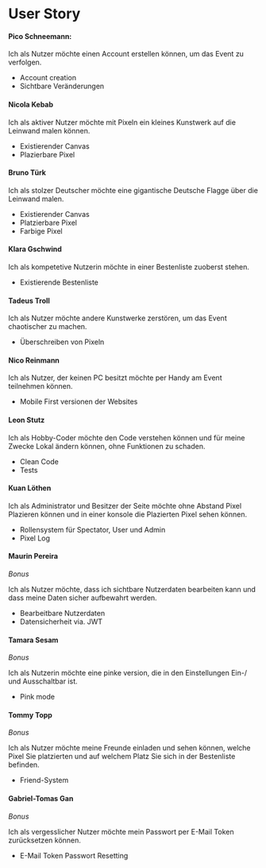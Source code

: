 # User Story

#### Pico Schneemann:

Ich als Nutzer möchte einen Account erstellen können, um das Event zu verfolgen.

- Account creation
- Sichtbare Veränderungen

#### Nicola Kebab

Ich als aktiver Nutzer möchte mit Pixeln ein kleines Kunstwerk auf die Leinwand malen können.

- Existierender Canvas
- Plazierbare Pixel

#### Bruno Türk

Ich als stolzer Deutscher möchte eine gigantische Deutsche Flagge über die Leinwand malen.

- Existierender Canvas
- Platzierbare Pixel
- Farbige Pixel

#### Klara Gschwind

Ich als kompetetive Nutzerin möchte in einer Bestenliste zuoberst stehen.

- Existierende Bestenliste

#### Tadeus Troll

Ich als Nutzer möchte andere Kunstwerke zerstören, um das Event chaotischer zu machen.

- Überschreiben von Pixeln

#### Nico Reinmann

Ich als Nutzer, der keinen PC besitzt möchte per Handy am Event teilnehmen können.

- Mobile First versionen der Websites

#### Leon Stutz

Ich als Hobby-Coder möchte den Code verstehen können und für meine Zwecke Lokal ändern können, ohne Funktionen zu
schaden.

- Clean Code
- Tests

#### Kuan Löthen

Ich als Administrator und Besitzer der Seite möchte ohne Abstand Pixel Plazieren können und in einer konsole die
Plazierten Pixel sehen können.

- Rollensystem für Spectator, User und Admin
- Pixel Log

#### Maurin Pereira

*Bonus*

Ich als Nutzer möchte, dass ich sichtbare Nutzerdaten bearbeiten kann und dass meine Daten sicher aufbewahrt werden.

- Bearbeitbare Nutzerdaten
- Datensicherheit via. JWT

#### Tamara Sesam

*Bonus*

Ich als Nutzerin möchte eine pinke version, die in den Einstellungen Ein-/ und Ausschaltbar ist.

- Pink mode

#### Tommy Topp

*Bonus*

Ich als Nutzer möchte meine Freunde einladen und sehen können, welche Pixel Sie platzierten und auf welchem Platz Sie
sich in der Bestenliste befinden.

- Friend-System

#### Gabriel-Tomas Gan

*Bonus*

Ich als vergesslicher Nutzer möchte mein Passwort per E-Mail Token zurücksetzen können.

- E-Mail Token Passwort Resetting

